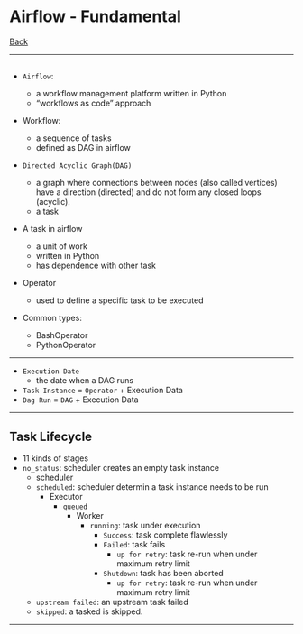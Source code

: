 # Airflow - Fundamental

[Back](../../README.md)

---

##

- `Airflow`:

  - a workflow management platform written in Python
  - “workflows as code” approach

- Workflow:

  - a sequence of tasks
  - defined as DAG in airflow

- `Directed Acyclic Graph(DAG)`

  - a graph where connections between nodes (also called vertices) have a direction (directed) and do not form any closed loops (acyclic).
  - a task

- A task in airflow

  - a unit of work
  - written in Python
  - has dependence with other task

- Operator
  - used to define a specific task to be executed
- Common types:
  - BashOperator
  - PythonOperator

---

- `Execution Date`
  - the date when a DAG runs
- `Task Instance` = `Operator` + Execution Data
- `Dag Run` = `DAG` + Execution Data

---

## Task Lifecycle

- 11 kinds of stages
- `no_status`: scheduler creates an empty task instance
  - scheduler
  - `scheduled`: scheduler determin a task instance needs to be run
    - Executor
      - `queued`
        - Worker
          - `running`: task under execution
            - `Success`: task complete flawlessly
            - `Failed`: task fails
              - `up for retry`: task re-run when under maximum retry limit
            - `Shutdown`: task has been aborted
              - `up for retry`: task re-run when under maximum retry limit
  - `upstream failed`: an upstream task failed
  - `skipped`: a tasked is skipped.

---
